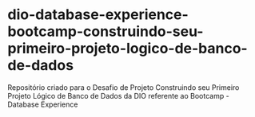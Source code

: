 # dio-database-experience-bootcamp-construindo-seu-primeiro-projeto-logico-de-banco-de-dados
Repositório criado para o Desafio de Projeto Construindo seu Primeiro Projeto Lógico de Banco de Dados da DIO referente ao Bootcamp - Database Experience
